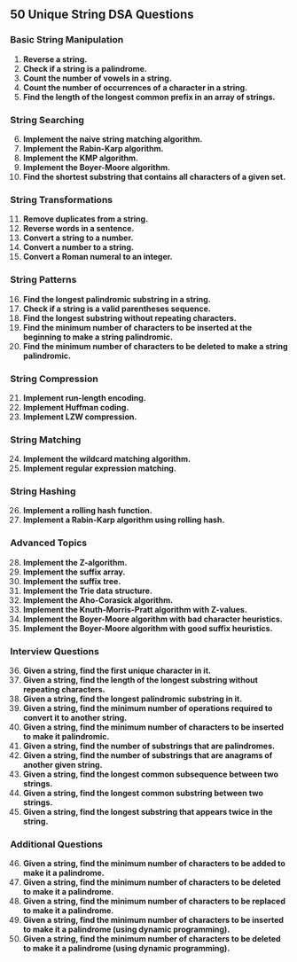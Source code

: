 ## 50 Unique String DSA Questions

### Basic String Manipulation

1. **Reverse a string.**
2. **Check if a string is a palindrome.**
3. **Count the number of vowels in a string.**
4. **Count the number of occurrences of a character in a string.**
5. **Find the length of the longest common prefix in an array of strings.**

### String Searching

6. **Implement the naive string matching algorithm.**
7. **Implement the Rabin-Karp algorithm.**
8. **Implement the KMP algorithm.**
9. **Implement the Boyer-Moore algorithm.**
10. **Find the shortest substring that contains all characters of a given set.**

### String Transformations

11. **Remove duplicates from a string.**
12. **Reverse words in a sentence.**
13. **Convert a string to a number.**
14. **Convert a number to a string.**
15. **Convert a Roman numeral to an integer.**

### String Patterns

16. **Find the longest palindromic substring in a string.**
17. **Check if a string is a valid parentheses sequence.**
18. **Find the longest substring without repeating characters.**
19. **Find the minimum number of characters to be inserted at the beginning to make a string palindromic.**
20. **Find the minimum number of characters to be deleted to make a string palindromic.**

### String Compression

21. **Implement run-length encoding.**
22. **Implement Huffman coding.**
23. **Implement LZW compression.**

### String Matching

24. **Implement the wildcard matching algorithm.**
25. **Implement regular expression matching.**

### String Hashing

26. **Implement a rolling hash function.**
27. **Implement a Rabin-Karp algorithm using rolling hash.**

### Advanced Topics

28. **Implement the Z-algorithm.**
29. **Implement the suffix array.**
30. **Implement the suffix tree.**
31. **Implement the Trie data structure.**
32. **Implement the Aho-Corasick algorithm.**
33. **Implement the Knuth-Morris-Pratt algorithm with Z-values.**
34. **Implement the Boyer-Moore algorithm with bad character heuristics.**
35. **Implement the Boyer-Moore algorithm with good suffix heuristics.**

### Interview Questions

36. **Given a string, find the first unique character in it.**
37. **Given a string, find the length of the longest substring without repeating characters.**
38. **Given a string, find the longest palindromic substring in it.**
39. **Given a string, find the minimum number of operations required to convert it to another string.**
40. **Given a string, find the minimum number of characters to be inserted to make it palindromic.**
41. **Given a string, find the number of substrings that are palindromes.**
42. **Given a string, find the number of substrings that are anagrams of another given string.**
43. **Given a string, find the longest common subsequence between two strings.**
44. **Given a string, find the longest common substring between two strings.**
45. **Given a string, find the longest substring that appears twice in the string.**

### Additional Questions

46. **Given a string, find the minimum number of characters to be added to make it a palindrome.**
47. **Given a string, find the minimum number of characters to be deleted to make it a palindrome.**
48. **Given a string, find the minimum number of characters to be replaced to make it a palindrome.**
49. **Given a string, find the minimum number of characters to be inserted to make it a palindrome (using dynamic programming).**
50. **Given a string, find the minimum number of characters to be deleted to make it a palindrome (using dynamic programming).**

